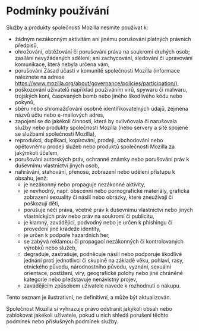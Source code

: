 # Podmínky používání

Služby a produkty společnosti Mozilla nesmíte používat k:

* žádným nezákonným aktivitám ani jinému porušování platných právních předpisů,
* ohrožování, obtěžování či porušování práva na soukromí druhých osob;
zasílání nevyžádaných sdělení; ani zachycování, sledování či upravování komunikace, která nebyla určena vám,
* porušování Zásad účasti v komunitě společnosti Mozilla (informace naleznete na adrese 
<https://www.mozilla.org/about/governance/policies/participation/>),
* poškozování uživatelů například používáním virů, spywaru či malwaru, trojských koní,
časovaných bomb nebo jiného škodlivého kódu nebo pokynů,
*	sběru nebo shromažďování osobně identifikovatelných údajů, zejména názvů účtu nebo e-mailových adres,
* zapojení se do jakékoli činnosti, která by ovlivňovala či narušovala služby 
nebo produkty společnosti Mozilla (nebo servery a sítě spojené se službami společnosti Mozilla),
* reprodukci, duplikaci, kopírování, prodeji, obchodování nebo opětovnému prodeji služeb
nebo produktů společnosti Mozilla za jakýmkoli účelem,
* porušování autorských práv, ochranné známky nebo porušování práv k duševnímu 
vlastnictví jiných osob,
* nahrávání, stahování, přenosu, zobrazení nebo udělení přístupu k obsahu, jenž:
    * je nezákonný nebo propaguje nezákonné aktivity,
    * je nevhodný, např. obscénní nebo pornografické materiály, grafická zobrazení sexuality či násilí nebo obrázky, které zneužívají či poškozují děti,
    * porušuje něčí práva, včetně práv k duševnímu vlastnictví nebo jiných vlastnických práv nebo práv na soukromí či publicitu,
    * je klamný, zavádějící, podvodný nebo je určen k phishingu či provedení jiné krádeže identity,
    * je určen k podpoře hazardních her,
    * se zabývá reklamou či propagací nezákonných či kontrolovaných výrobků nebo služeb,
    * degraduje, zastrašuje, podněcuje násilí nebo podporuje škodlivé jednání proti jednotlivci či skupině na základě věku, pohlaví, rasy, etnického původu, národnostního původu, vyznání, sexuální orientace, postižení, víry, geografické polohy nebo jiné chráněné kategorie nebo představuje nenávistný projev,
    * zavádějícím způsobem uživatele navede k rozhodnutí o nákupu.

Tento seznam je ilustrativní, ne definitivní, a může být aktualizován.

Společnost Mozilla si vyhrazuje právo odstranit jakýkoli obsah nebo zablokovat jakékoli uživatele, pokud u nich shledá porušení těchto podmínek nebo příslušných podmínek služby. 
